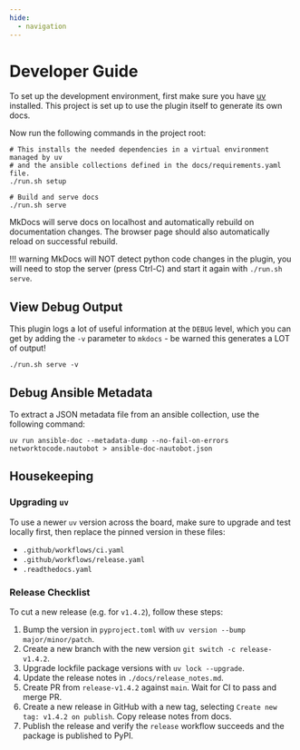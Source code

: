 ```yaml
---
hide:
  - navigation
---
```


# Developer Guide

To set up the development environment, first make sure you have [uv](https://docs.astral.sh/uv/getting-started/installation/) installed. This project is set up to use the plugin itself to generate its own docs.

Now run the following commands in the project root:

```
# This installs the needed dependencies in a virtual environment managed by uv
# and the ansible collections defined in the docs/requirements.yaml file.
./run.sh setup

# Build and serve docs
./run.sh serve
```

MkDocs will serve docs on localhost and automatically rebuild on documentation changes. The browser page should also automatically reload on successful rebuild.

!!! warning
    MkDocs will NOT detect python code changes in the plugin, you will need to stop the server (press Ctrl-C) and start it again with `./run.sh serve`.

## View Debug Output

This plugin logs a lot of useful information at the `DEBUG` level, which you can get by adding the `-v` parameter to `mkdocs` - be warned this generates a LOT of output!

```
./run.sh serve -v
```

## Debug Ansible Metadata

To extract a JSON metadata file from an ansible collection, use the following command:

```
uv run ansible-doc --metadata-dump --no-fail-on-errors networktocode.nautobot > ansible-doc-nautobot.json
```

## Housekeeping

### Upgrading `uv`

To use a newer `uv` version across the board, make sure to upgrade and test locally first, then replace the pinned version in these files:

- `.github/workflows/ci.yaml`
- `.github/workflows/release.yaml`
- `.readthedocs.yaml`

### Release Checklist

To cut a new release (e.g. for `v1.4.2`), follow these steps:

1. Bump the version in `pyproject.toml` with `uv version --bump major/minor/patch`.
2. Create a new branch with the new version `git switch -c release-v1.4.2`.
3. Upgrade lockfile package versions with `uv lock --upgrade`.
4. Update the release notes in `./docs/release_notes.md`.
5. Create PR from `release-v1.4.2` against `main`. Wait for CI to pass and merge PR.
6. Create a new release in GitHub with a new tag, selecting `Create new tag: v1.4.2 on publish`. Copy release notes from docs.
7. Publish the release and verify the `release` workflow succeeds and the package is published to PyPI.
